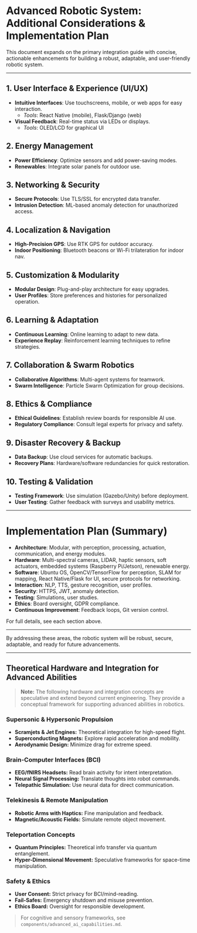 # Advanced Robotic System: Additional Considerations & Implementation Plan

This document expands on the primary integration guide with concise, actionable enhancements for building a robust, adaptable, and user-friendly robotic system.

---

## 1. User Interface & Experience (UI/UX)
- **Intuitive Interfaces**: Use touchscreens, mobile, or web apps for easy interaction.
  - *Tools*: React Native (mobile), Flask/Django (web)
- **Visual Feedback**: Real-time status via LEDs or displays.
  - *Tools*: OLED/LCD for graphical UI

## 2. Energy Management
- **Power Efficiency**: Optimize sensors and add power-saving modes.
- **Renewables**: Integrate solar panels for outdoor use.

## 3. Networking & Security
- **Secure Protocols**: Use TLS/SSL for encrypted data transfer.
- **Intrusion Detection**: ML-based anomaly detection for unauthorized access.

## 4. Localization & Navigation
- **High-Precision GPS**: Use RTK GPS for outdoor accuracy.
- **Indoor Positioning**: Bluetooth beacons or Wi-Fi trilateration for indoor nav.

## 5. Customization & Modularity
- **Modular Design**: Plug-and-play architecture for easy upgrades.
- **User Profiles**: Store preferences and histories for personalized operation.

## 6. Learning & Adaptation
- **Continuous Learning**: Online learning to adapt to new data.
- **Experience Replay**: Reinforcement learning techniques to refine strategies.

## 7. Collaboration & Swarm Robotics
- **Collaborative Algorithms**: Multi-agent systems for teamwork.
- **Swarm Intelligence**: Particle Swarm Optimization for group decisions.

## 8. Ethics & Compliance
- **Ethical Guidelines**: Establish review boards for responsible AI use.
- **Regulatory Compliance**: Consult legal experts for privacy and safety.

## 9. Disaster Recovery & Backup
- **Data Backup**: Use cloud services for automatic backups.
- **Recovery Plans**: Hardware/software redundancies for quick restoration.

## 10. Testing & Validation
- **Testing Framework**: Use simulation (Gazebo/Unity) before deployment.
- **User Testing**: Gather feedback with surveys and usability metrics.

---

# Implementation Plan (Summary)

- **Architecture**: Modular, with perception, processing, actuation, communication, and energy modules.
- **Hardware**: Multi-spectral cameras, LIDAR, haptic sensors, soft actuators, embedded systems (Raspberry Pi/Jetson), renewable energy.
- **Software**: Ubuntu OS, OpenCV/TensorFlow for perception, SLAM for mapping, React Native/Flask for UI, secure protocols for networking.
- **Interaction**: NLP, TTS, gesture recognition, user profiles.
- **Security**: HTTPS, JWT, anomaly detection.
- **Testing**: Simulations, user studies.
- **Ethics**: Board oversight, GDPR compliance.
- **Continuous Improvement**: Feedback loops, Git version control.

For full details, see each section above.

---

By addressing these areas, the robotic system will be robust, secure, adaptable, and ready for future advancements.

---

## Theoretical Hardware and Integration for Advanced Abilities

> **Note:** The following hardware and integration concepts are speculative and extend beyond current engineering. They provide a conceptual framework for supporting advanced abilities in robotics.

### Supersonic & Hypersonic Propulsion
- **Scramjets & Jet Engines:** Theoretical integration for high-speed flight.
- **Superconducting Magnets:** Explore rapid acceleration and mobility.
- **Aerodynamic Design:** Minimize drag for extreme speed.

### Brain-Computer Interfaces (BCI)
- **EEG/fNIRS Headsets:** Read brain activity for intent interpretation.
- **Neural Signal Processing:** Translate thoughts into robot commands.
- **Telepathic Simulation:** Use neural data for direct communication.

### Telekinesis & Remote Manipulation
- **Robotic Arms with Haptics:** Fine manipulation and feedback.
- **Magnetic/Acoustic Fields:** Simulate remote object movement.

### Teleportation Concepts
- **Quantum Principles:** Theoretical info transfer via quantum entanglement.
- **Hyper-Dimensional Movement:** Speculative frameworks for space-time manipulation.

### Safety & Ethics
- **User Consent:** Strict privacy for BCI/mind-reading.
- **Fail-Safes:** Emergency shutdown and misuse prevention.
- **Ethics Board:** Oversight for responsible development.

> For cognitive and sensory frameworks, see `components/advanced_ai_capabilities.md`.
